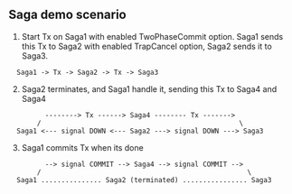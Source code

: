 ## Saga demo scenario ##

1. Start Tx on Saga1 with enabled TwoPhaseCommit option. Saga1 sends this Tx to Saga2 with enabled TrapCancel option, Saga2 sends it to Saga3.

```
  Saga1 -> Tx -> Saga2 -> Tx -> Saga3
```

2. Saga2 terminates, and Saga1 handle it, sending this Tx to Saga4 and Saga4

```
         --------> Tx ------> Saga4 -------- Tx ------->
       /                                                 \
  Saga1 <--- signal DOWN <--- Saga2 ---> signal DOWN ---> Saga3

```

3. Saga1 commits Tx when its done

```
         --> signal COMMIT --> Saga4 --> signal COMMIT -->
       /                                                   \
  Saga1 ............... Saga2 (terminated) ................ Saga3

```
